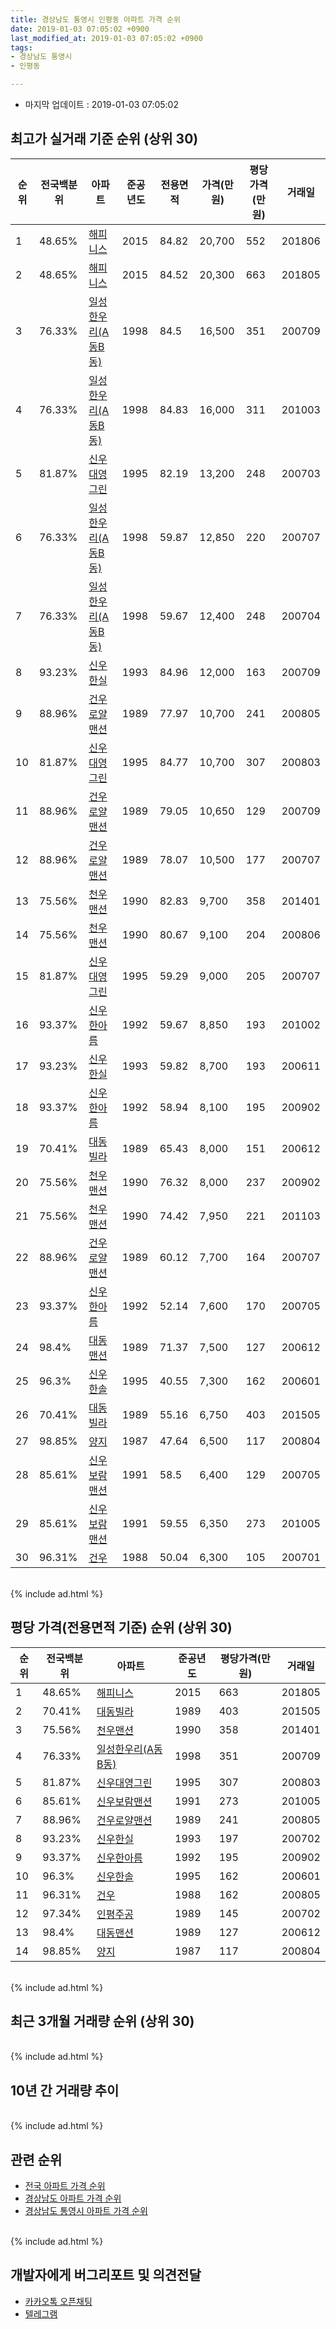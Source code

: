 ```yaml
---
title: 경상남도 통영시 인평동 아파트 가격 순위
date: 2019-01-03 07:05:02 +0900
last_modified_at: 2019-01-03 07:05:02 +0900
tags:
- 경상남도 통영시
- 인평동

---
```


* 마지막 업데이트 : 2019-01-03 07:05:02

## 최고가 실거래 기준 순위 (상위 30)


|순위|전국백분위|아파트|준공년도|전용면적|가격(만원)|평당가격(만원)|거래일|
|---|---|---|---|---|---|---|---|
|1|48.65%|[해피니스](https://search.naver.com/search.naver?query=%EA%B2%BD%EC%83%81%EB%82%A8%EB%8F%84+%ED%86%B5%EC%98%81%EC%8B%9C+%EC%9D%B8%ED%8F%89%EB%8F%99+%ED%95%B4%ED%94%BC%EB%8B%88%EC%8A%A4)|2015|84.82|20,700|552|201806|
|2|48.65%|[해피니스](https://search.naver.com/search.naver?query=%EA%B2%BD%EC%83%81%EB%82%A8%EB%8F%84+%ED%86%B5%EC%98%81%EC%8B%9C+%EC%9D%B8%ED%8F%89%EB%8F%99+%ED%95%B4%ED%94%BC%EB%8B%88%EC%8A%A4)|2015|84.52|20,300|663|201805|
|3|76.33%|[일성한우리(A동B동)](https://search.naver.com/search.naver?query=%EA%B2%BD%EC%83%81%EB%82%A8%EB%8F%84+%ED%86%B5%EC%98%81%EC%8B%9C+%EC%9D%B8%ED%8F%89%EB%8F%99+%EC%9D%BC%EC%84%B1%ED%95%9C%EC%9A%B0%EB%A6%AC%28A%EB%8F%99B%EB%8F%99%29)|1998|84.5|16,500|351|200709|
|4|76.33%|[일성한우리(A동B동)](https://search.naver.com/search.naver?query=%EA%B2%BD%EC%83%81%EB%82%A8%EB%8F%84+%ED%86%B5%EC%98%81%EC%8B%9C+%EC%9D%B8%ED%8F%89%EB%8F%99+%EC%9D%BC%EC%84%B1%ED%95%9C%EC%9A%B0%EB%A6%AC%28A%EB%8F%99B%EB%8F%99%29)|1998|84.83|16,000|311|201003|
|5|81.87%|[신우대영그린](https://search.naver.com/search.naver?query=%EA%B2%BD%EC%83%81%EB%82%A8%EB%8F%84+%ED%86%B5%EC%98%81%EC%8B%9C+%EC%9D%B8%ED%8F%89%EB%8F%99+%EC%8B%A0%EC%9A%B0%EB%8C%80%EC%98%81%EA%B7%B8%EB%A6%B0)|1995|82.19|13,200|248|200703|
|6|76.33%|[일성한우리(A동B동)](https://search.naver.com/search.naver?query=%EA%B2%BD%EC%83%81%EB%82%A8%EB%8F%84+%ED%86%B5%EC%98%81%EC%8B%9C+%EC%9D%B8%ED%8F%89%EB%8F%99+%EC%9D%BC%EC%84%B1%ED%95%9C%EC%9A%B0%EB%A6%AC%28A%EB%8F%99B%EB%8F%99%29)|1998|59.87|12,850|220|200707|
|7|76.33%|[일성한우리(A동B동)](https://search.naver.com/search.naver?query=%EA%B2%BD%EC%83%81%EB%82%A8%EB%8F%84+%ED%86%B5%EC%98%81%EC%8B%9C+%EC%9D%B8%ED%8F%89%EB%8F%99+%EC%9D%BC%EC%84%B1%ED%95%9C%EC%9A%B0%EB%A6%AC%28A%EB%8F%99B%EB%8F%99%29)|1998|59.67|12,400|248|200704|
|8|93.23%|[신우한실](https://search.naver.com/search.naver?query=%EA%B2%BD%EC%83%81%EB%82%A8%EB%8F%84+%ED%86%B5%EC%98%81%EC%8B%9C+%EC%9D%B8%ED%8F%89%EB%8F%99+%EC%8B%A0%EC%9A%B0%ED%95%9C%EC%8B%A4)|1993|84.96|12,000|163|200709|
|9|88.96%|[건우로얄맨션](https://search.naver.com/search.naver?query=%EA%B2%BD%EC%83%81%EB%82%A8%EB%8F%84+%ED%86%B5%EC%98%81%EC%8B%9C+%EC%9D%B8%ED%8F%89%EB%8F%99+%EA%B1%B4%EC%9A%B0%EB%A1%9C%EC%96%84%EB%A7%A8%EC%85%98)|1989|77.97|10,700|241|200805|
|10|81.87%|[신우대영그린](https://search.naver.com/search.naver?query=%EA%B2%BD%EC%83%81%EB%82%A8%EB%8F%84+%ED%86%B5%EC%98%81%EC%8B%9C+%EC%9D%B8%ED%8F%89%EB%8F%99+%EC%8B%A0%EC%9A%B0%EB%8C%80%EC%98%81%EA%B7%B8%EB%A6%B0)|1995|84.77|10,700|307|200803|
|11|88.96%|[건우로얄맨션](https://search.naver.com/search.naver?query=%EA%B2%BD%EC%83%81%EB%82%A8%EB%8F%84+%ED%86%B5%EC%98%81%EC%8B%9C+%EC%9D%B8%ED%8F%89%EB%8F%99+%EA%B1%B4%EC%9A%B0%EB%A1%9C%EC%96%84%EB%A7%A8%EC%85%98)|1989|79.05|10,650|129|200709|
|12|88.96%|[건우로얄맨션](https://search.naver.com/search.naver?query=%EA%B2%BD%EC%83%81%EB%82%A8%EB%8F%84+%ED%86%B5%EC%98%81%EC%8B%9C+%EC%9D%B8%ED%8F%89%EB%8F%99+%EA%B1%B4%EC%9A%B0%EB%A1%9C%EC%96%84%EB%A7%A8%EC%85%98)|1989|78.07|10,500|177|200707|
|13|75.56%|[천우맨션](https://search.naver.com/search.naver?query=%EA%B2%BD%EC%83%81%EB%82%A8%EB%8F%84+%ED%86%B5%EC%98%81%EC%8B%9C+%EC%9D%B8%ED%8F%89%EB%8F%99+%EC%B2%9C%EC%9A%B0%EB%A7%A8%EC%85%98)|1990|82.83|9,700|358|201401|
|14|75.56%|[천우맨션](https://search.naver.com/search.naver?query=%EA%B2%BD%EC%83%81%EB%82%A8%EB%8F%84+%ED%86%B5%EC%98%81%EC%8B%9C+%EC%9D%B8%ED%8F%89%EB%8F%99+%EC%B2%9C%EC%9A%B0%EB%A7%A8%EC%85%98)|1990|80.67|9,100|204|200806|
|15|81.87%|[신우대영그린](https://search.naver.com/search.naver?query=%EA%B2%BD%EC%83%81%EB%82%A8%EB%8F%84+%ED%86%B5%EC%98%81%EC%8B%9C+%EC%9D%B8%ED%8F%89%EB%8F%99+%EC%8B%A0%EC%9A%B0%EB%8C%80%EC%98%81%EA%B7%B8%EB%A6%B0)|1995|59.29|9,000|205|200707|
|16|93.37%|[신우한아름](https://search.naver.com/search.naver?query=%EA%B2%BD%EC%83%81%EB%82%A8%EB%8F%84+%ED%86%B5%EC%98%81%EC%8B%9C+%EC%9D%B8%ED%8F%89%EB%8F%99+%EC%8B%A0%EC%9A%B0%ED%95%9C%EC%95%84%EB%A6%84)|1992|59.67|8,850|193|201002|
|17|93.23%|[신우한실](https://search.naver.com/search.naver?query=%EA%B2%BD%EC%83%81%EB%82%A8%EB%8F%84+%ED%86%B5%EC%98%81%EC%8B%9C+%EC%9D%B8%ED%8F%89%EB%8F%99+%EC%8B%A0%EC%9A%B0%ED%95%9C%EC%8B%A4)|1993|59.82|8,700|193|200611|
|18|93.37%|[신우한아름](https://search.naver.com/search.naver?query=%EA%B2%BD%EC%83%81%EB%82%A8%EB%8F%84+%ED%86%B5%EC%98%81%EC%8B%9C+%EC%9D%B8%ED%8F%89%EB%8F%99+%EC%8B%A0%EC%9A%B0%ED%95%9C%EC%95%84%EB%A6%84)|1992|58.94|8,100|195|200902|
|19|70.41%|[대동빌라](https://search.naver.com/search.naver?query=%EA%B2%BD%EC%83%81%EB%82%A8%EB%8F%84+%ED%86%B5%EC%98%81%EC%8B%9C+%EC%9D%B8%ED%8F%89%EB%8F%99+%EB%8C%80%EB%8F%99%EB%B9%8C%EB%9D%BC)|1989|65.43|8,000|151|200612|
|20|75.56%|[천우맨션](https://search.naver.com/search.naver?query=%EA%B2%BD%EC%83%81%EB%82%A8%EB%8F%84+%ED%86%B5%EC%98%81%EC%8B%9C+%EC%9D%B8%ED%8F%89%EB%8F%99+%EC%B2%9C%EC%9A%B0%EB%A7%A8%EC%85%98)|1990|76.32|8,000|237|200902|
|21|75.56%|[천우맨션](https://search.naver.com/search.naver?query=%EA%B2%BD%EC%83%81%EB%82%A8%EB%8F%84+%ED%86%B5%EC%98%81%EC%8B%9C+%EC%9D%B8%ED%8F%89%EB%8F%99+%EC%B2%9C%EC%9A%B0%EB%A7%A8%EC%85%98)|1990|74.42|7,950|221|201103|
|22|88.96%|[건우로얄맨션](https://search.naver.com/search.naver?query=%EA%B2%BD%EC%83%81%EB%82%A8%EB%8F%84+%ED%86%B5%EC%98%81%EC%8B%9C+%EC%9D%B8%ED%8F%89%EB%8F%99+%EA%B1%B4%EC%9A%B0%EB%A1%9C%EC%96%84%EB%A7%A8%EC%85%98)|1989|60.12|7,700|164|200707|
|23|93.37%|[신우한아름](https://search.naver.com/search.naver?query=%EA%B2%BD%EC%83%81%EB%82%A8%EB%8F%84+%ED%86%B5%EC%98%81%EC%8B%9C+%EC%9D%B8%ED%8F%89%EB%8F%99+%EC%8B%A0%EC%9A%B0%ED%95%9C%EC%95%84%EB%A6%84)|1992|52.14|7,600|170|200705|
|24|98.4%|[대동맨션](https://search.naver.com/search.naver?query=%EA%B2%BD%EC%83%81%EB%82%A8%EB%8F%84+%ED%86%B5%EC%98%81%EC%8B%9C+%EC%9D%B8%ED%8F%89%EB%8F%99+%EB%8C%80%EB%8F%99%EB%A7%A8%EC%85%98)|1989|71.37|7,500|127|200612|
|25|96.3%|[신우한솔](https://search.naver.com/search.naver?query=%EA%B2%BD%EC%83%81%EB%82%A8%EB%8F%84+%ED%86%B5%EC%98%81%EC%8B%9C+%EC%9D%B8%ED%8F%89%EB%8F%99+%EC%8B%A0%EC%9A%B0%ED%95%9C%EC%86%94)|1995|40.55|7,300|162|200601|
|26|70.41%|[대동빌라](https://search.naver.com/search.naver?query=%EA%B2%BD%EC%83%81%EB%82%A8%EB%8F%84+%ED%86%B5%EC%98%81%EC%8B%9C+%EC%9D%B8%ED%8F%89%EB%8F%99+%EB%8C%80%EB%8F%99%EB%B9%8C%EB%9D%BC)|1989|55.16|6,750|403|201505|
|27|98.85%|[양지](https://search.naver.com/search.naver?query=%EA%B2%BD%EC%83%81%EB%82%A8%EB%8F%84+%ED%86%B5%EC%98%81%EC%8B%9C+%EC%9D%B8%ED%8F%89%EB%8F%99+%EC%96%91%EC%A7%80)|1987|47.64|6,500|117|200804|
|28|85.61%|[신우보람맨션](https://search.naver.com/search.naver?query=%EA%B2%BD%EC%83%81%EB%82%A8%EB%8F%84+%ED%86%B5%EC%98%81%EC%8B%9C+%EC%9D%B8%ED%8F%89%EB%8F%99+%EC%8B%A0%EC%9A%B0%EB%B3%B4%EB%9E%8C%EB%A7%A8%EC%85%98)|1991|58.5|6,400|129|200705|
|29|85.61%|[신우보람맨션](https://search.naver.com/search.naver?query=%EA%B2%BD%EC%83%81%EB%82%A8%EB%8F%84+%ED%86%B5%EC%98%81%EC%8B%9C+%EC%9D%B8%ED%8F%89%EB%8F%99+%EC%8B%A0%EC%9A%B0%EB%B3%B4%EB%9E%8C%EB%A7%A8%EC%85%98)|1991|59.55|6,350|273|201005|
|30|96.31%|[건우](https://search.naver.com/search.naver?query=%EA%B2%BD%EC%83%81%EB%82%A8%EB%8F%84+%ED%86%B5%EC%98%81%EC%8B%9C+%EC%9D%B8%ED%8F%89%EB%8F%99+%EA%B1%B4%EC%9A%B0)|1988|50.04|6,300|105|200701|


<br>
{% include ad.html %}
<br>

## 평당 가격(전용면적 기준) 순위 (상위 30)


|순위|전국백분위|아파트|준공년도|평당가격(만원)|거래일|
|---|---|---|---|---|---|
|1|48.65%|[해피니스](https://search.naver.com/search.naver?query=%EA%B2%BD%EC%83%81%EB%82%A8%EB%8F%84+%ED%86%B5%EC%98%81%EC%8B%9C+%EC%9D%B8%ED%8F%89%EB%8F%99+%ED%95%B4%ED%94%BC%EB%8B%88%EC%8A%A4)|2015|663|201805|
|2|70.41%|[대동빌라](https://search.naver.com/search.naver?query=%EA%B2%BD%EC%83%81%EB%82%A8%EB%8F%84+%ED%86%B5%EC%98%81%EC%8B%9C+%EC%9D%B8%ED%8F%89%EB%8F%99+%EB%8C%80%EB%8F%99%EB%B9%8C%EB%9D%BC)|1989|403|201505|
|3|75.56%|[천우맨션](https://search.naver.com/search.naver?query=%EA%B2%BD%EC%83%81%EB%82%A8%EB%8F%84+%ED%86%B5%EC%98%81%EC%8B%9C+%EC%9D%B8%ED%8F%89%EB%8F%99+%EC%B2%9C%EC%9A%B0%EB%A7%A8%EC%85%98)|1990|358|201401|
|4|76.33%|[일성한우리(A동B동)](https://search.naver.com/search.naver?query=%EA%B2%BD%EC%83%81%EB%82%A8%EB%8F%84+%ED%86%B5%EC%98%81%EC%8B%9C+%EC%9D%B8%ED%8F%89%EB%8F%99+%EC%9D%BC%EC%84%B1%ED%95%9C%EC%9A%B0%EB%A6%AC%28A%EB%8F%99B%EB%8F%99%29)|1998|351|200709|
|5|81.87%|[신우대영그린](https://search.naver.com/search.naver?query=%EA%B2%BD%EC%83%81%EB%82%A8%EB%8F%84+%ED%86%B5%EC%98%81%EC%8B%9C+%EC%9D%B8%ED%8F%89%EB%8F%99+%EC%8B%A0%EC%9A%B0%EB%8C%80%EC%98%81%EA%B7%B8%EB%A6%B0)|1995|307|200803|
|6|85.61%|[신우보람맨션](https://search.naver.com/search.naver?query=%EA%B2%BD%EC%83%81%EB%82%A8%EB%8F%84+%ED%86%B5%EC%98%81%EC%8B%9C+%EC%9D%B8%ED%8F%89%EB%8F%99+%EC%8B%A0%EC%9A%B0%EB%B3%B4%EB%9E%8C%EB%A7%A8%EC%85%98)|1991|273|201005|
|7|88.96%|[건우로얄맨션](https://search.naver.com/search.naver?query=%EA%B2%BD%EC%83%81%EB%82%A8%EB%8F%84+%ED%86%B5%EC%98%81%EC%8B%9C+%EC%9D%B8%ED%8F%89%EB%8F%99+%EA%B1%B4%EC%9A%B0%EB%A1%9C%EC%96%84%EB%A7%A8%EC%85%98)|1989|241|200805|
|8|93.23%|[신우한실](https://search.naver.com/search.naver?query=%EA%B2%BD%EC%83%81%EB%82%A8%EB%8F%84+%ED%86%B5%EC%98%81%EC%8B%9C+%EC%9D%B8%ED%8F%89%EB%8F%99+%EC%8B%A0%EC%9A%B0%ED%95%9C%EC%8B%A4)|1993|197|200702|
|9|93.37%|[신우한아름](https://search.naver.com/search.naver?query=%EA%B2%BD%EC%83%81%EB%82%A8%EB%8F%84+%ED%86%B5%EC%98%81%EC%8B%9C+%EC%9D%B8%ED%8F%89%EB%8F%99+%EC%8B%A0%EC%9A%B0%ED%95%9C%EC%95%84%EB%A6%84)|1992|195|200902|
|10|96.3%|[신우한솔](https://search.naver.com/search.naver?query=%EA%B2%BD%EC%83%81%EB%82%A8%EB%8F%84+%ED%86%B5%EC%98%81%EC%8B%9C+%EC%9D%B8%ED%8F%89%EB%8F%99+%EC%8B%A0%EC%9A%B0%ED%95%9C%EC%86%94)|1995|162|200601|
|11|96.31%|[건우](https://search.naver.com/search.naver?query=%EA%B2%BD%EC%83%81%EB%82%A8%EB%8F%84+%ED%86%B5%EC%98%81%EC%8B%9C+%EC%9D%B8%ED%8F%89%EB%8F%99+%EA%B1%B4%EC%9A%B0)|1988|162|200805|
|12|97.34%|[인평주공](https://search.naver.com/search.naver?query=%EA%B2%BD%EC%83%81%EB%82%A8%EB%8F%84+%ED%86%B5%EC%98%81%EC%8B%9C+%EC%9D%B8%ED%8F%89%EB%8F%99+%EC%9D%B8%ED%8F%89%EC%A3%BC%EA%B3%B5)|1989|145|200702|
|13|98.4%|[대동맨션](https://search.naver.com/search.naver?query=%EA%B2%BD%EC%83%81%EB%82%A8%EB%8F%84+%ED%86%B5%EC%98%81%EC%8B%9C+%EC%9D%B8%ED%8F%89%EB%8F%99+%EB%8C%80%EB%8F%99%EB%A7%A8%EC%85%98)|1989|127|200612|
|14|98.85%|[양지](https://search.naver.com/search.naver?query=%EA%B2%BD%EC%83%81%EB%82%A8%EB%8F%84+%ED%86%B5%EC%98%81%EC%8B%9C+%EC%9D%B8%ED%8F%89%EB%8F%99+%EC%96%91%EC%A7%80)|1987|117|200804|


<br>
{% include ad.html %}
<br>

## 최근 3개월 거래량 순위 (상위 30)


<div style="width:100%;">
    <canvas id="deal_count_ranking" height="250"></canvas>
</div>


<script>
new Chart(document.getElementById("deal_count_ranking"), {
    type: 'horizontalBar',
    data: {
        labels: ['건우로얄맨션'],
        datasets: [{
            label: '실거래 수',
            data: [1],
            borderColor: "rgba(255, 0, 128, 1)",
            backgroundColor: "rgba(255, 0, 128, 0.5)",
            fill: false,
        }]
    },
    options: {
        responsive: true,
        title: {
            display: true,
            text: '최근 3개월 거래량 순위'
        },
        tooltips: {
            mode: 'index',
            intersect: false,
            callbacks: {
                title: function(tooltipItems, data) {
                    return "실거래 수:";
                },
                label: function(tooltipItem, data) {
                    return data.labels[tooltipItem.index] + ": " + tooltipItem.xLabel;
                }
            }
        },
        hover: {
            mode: 'nearest',
            intersect: true
        },
        scales: {
            xAxes: [{
                display: true,
                scaleLabel: {
                    display: true,
                    labelString: '실거래 수'
                },
                ticks: {
                    suggestedMin: 0,
                }
            }],
            yAxes: [{
                display: true,
                ticks: {
                    autoSkip: false,
                    callback: function(value, index, values) {
                        if (value.length > 15)
                            return value.substr(0, 13) + "...";
                        else
                            return value;
                    }
                },
                scaleLabel: {
                    display: false,
                }
            }]
        }
    }
});

</script>


<br>
{% include ad.html %}
<br>

## 10년 간 거래량 추이


<div style="width:100%;">
    <canvas id="deal_progress" height="250"></canvas>
</div>

<script>
new Chart(document.getElementById("deal_progress"), {
    type: 'line',
    data: {
        labels: ['200901','200902','200903','200904','200905','200906','200907','200908','200909','200910','200911','200912','201001','201002','201003','201004','201005','201006','201007','201008','201009','201010','201011','201012','201101','201102','201103','201104','201105','201106','201107','201108','201109','201110','201111','201112','201201','201202','201203','201204','201205','201206','201207','201208','201209','201210','201211','201212','201301','201302','201303','201304','201305','201306','201307','201308','201309','201310','201311','201312','201401','201402','201403','201404','201405','201406','201407','201408','201409','201410','201411','201412','201501','201502','201503','201504','201505','201506','201507','201508','201509','201510','201511','201512','201601','201602','201603','201604','201605','201606','201607','201608','201609','201610','201611','201612','201701','201702','201703','201704','201705','201706','201707','201708','201709','201710','201711','201712','201801','201802','201803','201804','201805','201806','201807','201808','201809','201810','201811','201812','201901'],
        datasets: [{
            label: '실거래 수',
            pointRadius: 1,
            data: [3, 17, 6, 8, 3, 7, 7, 8, 7, 9, 3, 7, 5, 5, 9, 9, 8, 8, 5, 7, 1, 5, 7, 5, 5, 7, 11, 7, 6, 8, 4, 6, 5, 5, 8, 11, 8, 9, 9, 7, 9, 3, 2, 7, 1, 5, 3, 8, 1, 2, 4, 4, 5, 3, 6, 3, 3, 9, 3, 4, 4, 4, 2, 6, 4, 2, 6, 2, 1, 7, 5, 3, 4, 0, 5, 6, 10, 3, 11, 6, 4, 3, 4, 5, 2, 13, 10, 5, 3, 3, 5, 1, 2, 5, 5, 6, 1, 3, 2, 1, 2, 3, 6, 5, 4, 1, 1, 1, 1, 6, 5, 2, 5, 3, 3, 4, 5, 1, 0, 1, 0],
            borderColor: "rgba(255, 201, 14, 1)",
            backgroundColor: "rgba(255, 201, 14, 0.5)",
            fill: true,
        }]
    },
    options: {
        responsive: true,
        title: {
            display: true,
            text: '10년간 거래량 추이'
        },
        tooltips: {
            mode: 'index',
            intersect: false,
        },
        hover: {
            mode: 'nearest',
            intersect: true
        },
        scales: {
            xAxes: [{
                display: true,
                scaleLabel: {
                    display: true,
                    labelString: '년/월'
                }
            }],
            yAxes: [{
                display: true,
                ticks: {
                    suggestedMin: 0,
                },
                scaleLabel: {
                    display: true,
                    labelString: '실거래 수'
                }
            }]
        }
    }
});

</script>


<br>
{% include ad.html %}
<br>

## 관련 순위

- [전국 아파트 가격 순위](https://inasie.github.io/apt-ranking/전국)
- [경상남도 아파트 가격 순위](https://inasie.github.io/apt-ranking/경상남도)
- [경상남도 통영시 아파트 가격 순위](https://inasie.github.io/apt-ranking/경상남도-통영시)


<br>
{% include ad.html %}
<br>

## 개발자에게 버그리포트 및 의견전달

- [카카오톡 오픈채팅](https://open.kakao.com/o/gLJUAP4)
- [텔레그램](https://t.me/inasie)

